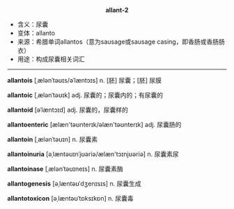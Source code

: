 
**<center>allant-2</center>**

- <span class="definition">含义：尿囊</span>
- <span class="definition">变体：allanto</span>
- <span class="definition">来源：希腊单词allantos（意为sausage或sausage casing，即香肠或香肠肠衣）</span>
- <span class="definition">用途：构成尿囊相关词汇</span>

---

<span class="vocabulary">**allantois**</span> [ˌælənˈtəʊɪs/əˈlæntɔɪs] n. [胚] 尿囊；[胚] 尿膜

<span class="vocabulary">**allantoic**</span> [ˌælənˈtəʊɪk] adj. 尿囊的；尿囊内的；有尿囊的

<span class="vocabulary">**allantoid**</span> [əˈlæntɔɪd] adj. 尿囊的，尿囊样的

<span class="vocabulary">**allantoenteric**</span> [ælæn'təʊnterɪk/әlæn'təʊnterɪk] adj. 尿囊肠的

<span class="vocabulary">**allantoin**</span> [ˌælənˈtəʊɪn] n. 尿囊素 

<span class="vocabulary">**allantoinuria**</span> [əˌlæntəʊɪnˈjʊəriə/ælæn'tɔɪnjʊəriə] n. 尿囊素尿

<span class="vocabulary">**allantoinase**</span> [ˌælənˈtəʊɪneɪs] n. 尿囊素酶

<span class="vocabulary">**allantogenesis**</span> [əˌlæntəʊˈdʒenɪsɪs] n. 尿囊生成

<span class="vocabulary">**allantotoxicon**</span> [əˌlæntəʊˈtɒksɪkɒn] n. 尿囊毒

